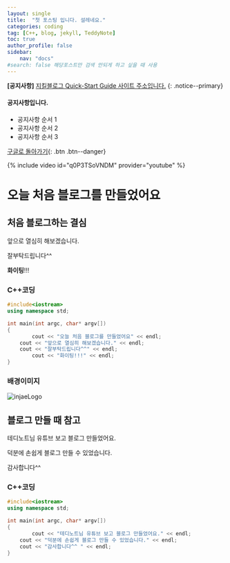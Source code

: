 ```yaml
---
layout: single
title:  "첫 포스팅 입니다. 설레네요."
categories: coding
tag: [C++, blog, jekyll, TeddyNote]
toc: true
author_profile: false
sidebar:
    nav: "docs"
#search: false 해당포스트만 검색 안되게 하고 싶을 때 사용
---
```


**[공지사항]** [지킬블로그 Quick-Start Guide 사이트 주소입니다.](https://mmistakes.github.io/minimal-mistakes/docs/quick-start-guide/)
{: .notice--primary}

<div class="notice--success">
<h4>공지사항입니다.</h4>
<ul>
        <li>공지사항 순서 1</li>
        <li>공지사항 순서 2</li>
        <li>공지사항 순서 3</li>
</ul>
</div>

[구글로 돌아가기](https://google.com){: .btn .btn--danger}

{% include video id="q0P3TSoVNDM" provider="youtube" %}

# 오늘 처음 블로그를 만들었어요

## 처음 블로그하는 결심

앞으로 열심히 해보겠습니다.

잘부탁드립니다^^

**화이팅**!!!

### C++코딩

```c++
#include<iostream>
using namespace std;

int main(int argc, char* argv[])
{
        cout << "오늘 처음 블로그를 만들었어요" << endl;
	cout << "앞으로 열심히 해보겠습니다." << endl;
	cout << "잘부탁드립니다^^" << endl;
        cout << "화이팅!!!" << endl;
}
```

### 배경이미지

![injaeLogo](../../images/2021-11-13-first/injaeLogo.jpg)



## 블로그 만들 때 참고

테디노트님 유튜브 보고 블로그 만들었어요.

덕분에 손쉽게 블로그 만들 수 있었습니다.

감사합니다^^ 

### C++코딩

```c++
#include<iostream>
using namespace std;

int main(int argc, char* argv[])
{
        cout << "테디노트님 유튜브 보고 블로그 만들었어요." << endl;
	cout << "덕분에 손쉽게 블로그 만들 수 있었습니다." << endl;
	cout << "감사합니다^^ " << endl;
}
```

